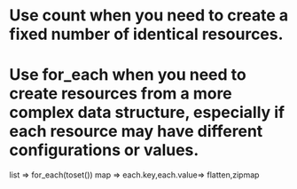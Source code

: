 # Use count when you need to create a fixed number of identical resources.
# Use for_each when you need to create resources from a more complex data structure, especially if each resource may have different configurations or values.

list => for_each(toset())
map => each.key,each.value=> flatten,zipmap
